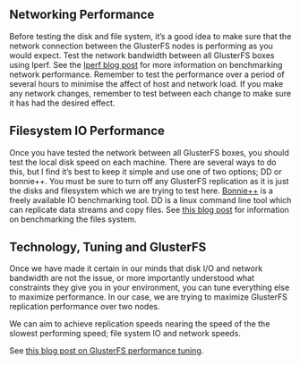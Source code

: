## Networking Performance

Before testing the disk and file system, it’s a good idea to make sure that the network connection between 
the GlusterFS nodes is performing as you would expect. 
Test the network bandwidth between all GlusterFS boxes using Iperf. 
See the [Iperf blog post](http://www.jamescoyle.net/how-to/574-testing-network-speed-with-iperf) for more information on benchmarking network performance. 
Remember to test the performance over a period of several hours to minimise the affect of host and network load. 
If you make any network changes, remember to test between each change to make sure it has had the desired effect.

## Filesystem IO Performance

Once you have tested the network between all GlusterFS boxes, you should test the local disk speed on each machine. There are several ways to do this, but I find it’s best to keep it simple and use one of two options; DD or bonnie++. You must be sure to turn off any GlusterFS replication as it is just the disks and filesystem which we are trying to test here. [Bonnie++](http://www.coker.com.au/bonnie++/) is a freely available IO benchmarking tool.  DD is a linux command line tool which can replicate data streams and copy files. See [this blog post](http://www.jamescoyle.net/how-to/599-benchmark-disk-io-with-dd-and-bonnie) for information on benchmarking the files system.

## Technology, Tuning and GlusterFS

Once we have made it certain in our minds that disk I/O and network bandwidth are not the issue, or more importantly understood what constraints they give you in your environment, you can tune everything else to maximize performance. In our case, we are trying to maximize GlusterFS replication performance over two nodes.

We can aim to achieve replication speeds nearing the speed of the the slowest performing speed; file system IO and network speeds.

See [this blog post on GlusterFS performance tuning](http://www.jamescoyle.net/how-to/559-glusterfs-performance-tuning%20%E2%80%8E).
